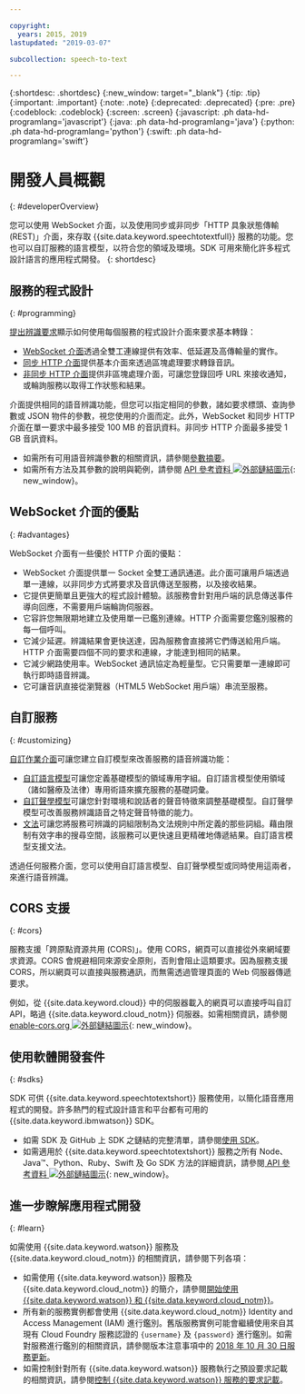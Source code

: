 ```yaml
---

copyright:
  years: 2015, 2019
lastupdated: "2019-03-07"

subcollection: speech-to-text

---
```


{:shortdesc: .shortdesc}
{:new_window: target="_blank"}
{:tip: .tip}
{:important: .important}
{:note: .note}
{:deprecated: .deprecated}
{:pre: .pre}
{:codeblock: .codeblock}
{:screen: .screen}
{:javascript: .ph data-hd-programlang='javascript'}
{:java: .ph data-hd-programlang='java'}
{:python: .ph data-hd-programlang='python'}
{:swift: .ph data-hd-programlang='swift'}

# 開發人員概觀
{: #developerOverview}

您可以使用 WebSocket 介面，以及使用同步或非同步「HTTP 具象狀態傳輸 (REST)」介面，來存取 {{site.data.keyword.speechtotextfull}} 服務的功能。您也可以自訂服務的語言模型，以符合您的領域及環境。SDK 可用來簡化許多程式設計語言的應用程式開發。
{: shortdesc}

## 服務的程式設計
{: #programming}

[提出辨識要求](/docs/services/speech-to-text/basic-request.html)顯示如何使用每個服務的程式設計介面來要求基本轉錄：

-   [WebSocket 介面](/docs/services/speech-to-text/websockets.html)透過全雙工連線提供有效率、低延遲及高傳輸量的實作。
-   [同步 HTTP 介面](/docs/services/speech-to-text/http.html)提供基本介面來透過區塊處理要求轉錄音訊。
-   [非同步 HTTP 介面](/docs/services/speech-to-text/async.html)提供非區塊處理介面，可讓您登錄回呼 URL 來接收通知，或輪詢服務以取得工作狀態和結果。

介面提供相同的語音辨識功能，但您可以指定相同的參數，諸如要求標頭、查詢參數或 JSON 物件的參數，視您使用的介面而定。此外，WebSocket 和同步 HTTP 介面在單一要求中最多接受 100 MB 的音訊資料。非同步 HTTP 介面最多接受 1 GB 音訊資料。

-   如需所有可用語音辨識參數的相關資訊，請參閱[參數摘要](/docs/services/speech-to-text/summary.html)。
-   如需所有方法及其參數的說明與範例，請參閱 [API 參考資料 ![外部鏈結圖示](../../icons/launch-glyph.svg "外部鏈結圖示")](https://{DomainName}/apidocs/speech-to-text){: new_window}。

## WebSocket 介面的優點
{: #advantages}

WebSocket 介面有一些優於 HTTP 介面的優點：

-   WebSocket 介面提供單一 Socket 全雙工通訊通道。此介面可讓用戶端透過單一連線，以非同步方式將要求及音訊傳送至服務，以及接收結果。
-   它提供更簡單且更強大的程式設計體驗。該服務會針對用戶端的訊息傳送事件導向回應，不需要用戶端輪詢伺服器。
-   它容許您無限期地建立及使用單一已鑑別連線。HTTP 介面需要您鑑別服務的每一個呼叫。
-   它減少延遲。辨識結果會更快送達，因為服務會直接將它們傳送給用戶端。HTTP 介面需要四個不同的要求和連線，才能達到相同的結果。
-   它減少網路使用率。WebSocket 通訊協定為輕量型。它只需要單一連線即可執行即時語音辨識。
-   它可讓音訊直接從瀏覽器（HTML5 WebSocket 用戶端）串流至服務。

## 自訂服務
{: #customizing}

[自訂作業介面](/docs/services/speech-to-text/custom.html)可讓您建立自訂模型來改善服務的語音辨識功能：

-   [自訂語言模型](/docs/services/speech-to-text/language-create.html)可讓您定義基礎模型的領域專用字組。自訂語言模型使用領域（諸如醫療及法律）專用術語來擴充服務的基礎詞彙。
-   [自訂聲學模型](/docs/services/speech-to-text/acoustic-create.html)可讓您針對環境和說話者的聲音特徵來調整基礎模型。自訂聲學模型可改善服務辨識語音之特定聲音特徵的能力。
-   [文法](/docs/services/speech-to-text/grammar.html)可讓您將服務可辨識的詞組限制為文法規則中所定義的那些詞組。藉由限制有效字串的搜尋空間，該服務可以更快速且更精確地傳遞結果。自訂語言模型支援文法。

透過任何服務介面，您可以使用自訂語言模型、自訂聲學模型或同時使用這兩者，來進行語音辨識。

## CORS 支援
{: #cors}

服務支援「跨原點資源共用 (CORS)」。使用 CORS，網頁可以直接從外來網域要求資源。CORS 會規避相同來源安全原則，否則會阻止這類要求。因為服務支援 CORS，所以網頁可以直接與服務通訊，而無需透過管理頁面的 Web 伺服器傳遞要求。

例如，從 {{site.data.keyword.cloud}} 中的伺服器載入的網頁可以直接呼叫自訂 API，略過 {{site.data.keyword.cloud_notm}} 伺服器。如需相關資訊，請參閱 [enable-cors.org ![外部鏈結圖示](../../icons/launch-glyph.svg "外部鏈結圖示")](https://enable-cors.org/){: new_window}。

## 使用軟體開發套件
{: #sdks}

SDK 可供 {{site.data.keyword.speechtotextshort}} 服務使用，以簡化語音應用程式的開發。許多熱門的程式設計語言和平台都有可用的 {{site.data.keyword.ibmwatson}} SDK。

-   如需 SDK 及 GitHub 上 SDK 之鏈結的完整清單，請參閱[使用 SDK](/docs/services/watson/getting-started-sdks.html)。
-   如需適用於 {{site.data.keyword.speechtotextshort}} 服務之所有 Node、Java&trade;、Python、Ruby、Swift 及 Go SDK 方法的詳細資訊，請參閱[ API 參考資料 ![外部鏈結圖示](../../icons/launch-glyph.svg "外部鏈結圖示")](https://{DomainName}/apidocs/speech-to-text){: new_window}。

## 進一步瞭解應用程式開發
{: #learn}

如需使用 {{site.data.keyword.watson}} 服務及 {{site.data.keyword.cloud_notm}} 的相關資訊，請參閱下列各項：

-   如需使用 {{site.data.keyword.watson}} 服務及 {{site.data.keyword.cloud_notm}} 的簡介，請參閱[開始使用 {{site.data.keyword.watson}} 和 {{site.data.keyword.cloud_notm}}](/docs/services/watson/index.html)。
-   所有新的服務實例都會使用 {{site.data.keyword.cloud_notm}} Identity and Access Management (IAM) 進行鑑別。舊版服務實例可能會繼續使用來自其現有 Cloud Foundry 服務認證的 `{username}` 及 `{password}` 進行鑑別。如需對服務進行鑑別的相關資訊，請參閱版本注意事項中的 [2018 年 10 月 30 日服務更新](/docs/services/speech-to-text/release-notes.html#October2018b)。
-   如需控制針對所有 {{site.data.keyword.watson}} 服務執行之預設要求記載的相關資訊，請參閱[控制 {{site.data.keyword.watson}} 服務的要求記載](/docs/services/watson/getting-started-logging.html)。
